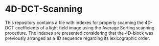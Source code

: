 # 4D-DCT-Scanning

This repository contains a file with indexes for properly scanning the 4D-DCT coefficients of a light field image using the Average Sorting scanning procedure. The indexes are presented considering that the 4D-block was previously arranged as a 1D sequence regarding its lexicographic order.
